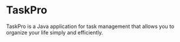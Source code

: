 # TaskPro
TaskPro is a Java application for task management that allows you to organize your life simply and efficiently.
